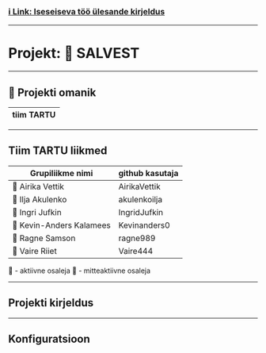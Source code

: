 ### [ :information_source: Link: Iseseiseva töö ülesande kirjeldus](./assingment_description.md)
________________________________________________________________________________________________________________________________________________________________________________

# Projekt: :strawberry: SALVEST
________________________________________________________________________________________________________________________________________________________________________________
## :memo: Projekti omanik

| tiim TARTU |
| ---|
________________________________________________________________________________________________________________________________________________________________________________
## Tiim TARTU liikmed

| Grupiliikme nimi | github kasutaja |
| --- | --- |
| :green_book: Airika Vettik | AirikaVettik |
| :closed_book: Ilja Akulenko | akulenkoilja |
| :green_book: Ingri Jufkin | IngridJufkin |
| :green_book: Kevin-Anders Kalamees | Kevinanders0 |
| :green_book: Ragne Samson | ragne989 |
| :green_book: Vaire Riiet | Vaire444 |

:green_book: - aktiivne osaleja 
:closed_book: - mitteaktiivne osaleja

________________________________________________________________________________________________________________________________________________________________________________

## Projekti kirjeldus

________________________________________________________________________________________________________________________________________________________________________________
## Konfiguratsioon



